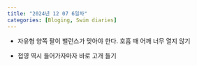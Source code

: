 ```yaml
---
title: "2024년 12 07 6일차"
categories: [Bloging, Swim diaries]
---
```


- 자유형 양쪽 팔이 밸런스가 맞아야 한다. 호흡 때 어깨 너무 열지 않기

- 접영 역시 들어가자마자 바로 고개 들기